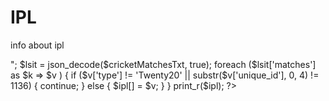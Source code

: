 # IPL
info about ipl 
<?php
$cricketMatchesTxt = file_get_contents('http://cricapi.com/api/matches?apikey=kNcljKmZkwdlL5pQh44Sn9sdKaK2&type=Twenty20');//e with your API key
echo "<pre>";
	$lsit =  json_decode($cricketMatchesTxt, true);

foreach ($lsit['matches'] as $k => $v ) {
    if ($v['type'] != 'Twenty20' || substr($v['unique_id'], 0, 4) != 1136) {
        continue;
    } else {
        $ipl[] = $v;
    }
    
}

print_r($ipl);

?>
